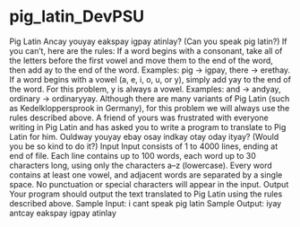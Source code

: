 # pig_latin_DevPSU
Pig Latin
Ancay youyay eakspay igpay atinlay? (Can you speak pig latin?) If you can’t, here are the rules:
If a word begins with a consonant, take all of the letters before the first vowel and move them to the end of the word, then add ay to the end of the word. Examples: pig → igpay, there → erethay.
If a word begins with a vowel (a, e, i, o, u, or y), simply add yay to the end of the word. For this problem, y is always a vowel. Examples: and → andyay, ordinary → ordinaryyay.
Although there are many variants of Pig Latin (such as Kedelkloppersprook in Germany), for this problem we will always use the rules described above.
A friend of yours was frustrated with everyone writing in Pig Latin and has asked you to write a program to translate to Pig Latin for him. Ouldway youyay ebay osay indkay otay oday ityay? (Would you be so kind to do it?)
Input
Input consists of 1 to 4000 lines, ending at end of file. Each line contains up to 100 words, each word up to 30 characters long, using only the characters a–z (lowercase). Every word contains at least one vowel, and adjacent words are separated by a single space. No punctuation or special characters will appear in the input.
Output
Your program should output the text translated to Pig Latin using the rules described above.
Sample Input:
i cant speak pig latin
Sample Output:
iyay antcay eakspay igpay atinlay

